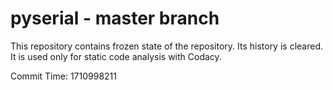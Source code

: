 # pyserial - master branch

This repository contains frozen state of the repository.
Its history is cleared. It is used only for static code
analysis with Codacy.

Commit Time: 1710998211